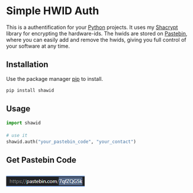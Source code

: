 # Simple HWID Auth

This is a authentification for your [Python](https://www.python.org/) projects. It uses my [Shacrypt](https://github.com/64biit/sha256-encryption) library for encrypting the hardware-ids. The hwids are stored on [Pastebin](https://pastebin.com), where you can easily add and remove the hwids, giving you full control of your software at any time.

## Installation

Use the package manager [pip](https://pip.pypa.io/en/stable/) to install.

```bash
pip install shawid
```

## Usage

```python
import shawid

# use it
shawid.auth("your_pastebin_code", "your_contact")
```

## Get Pastebin Code
![alt](https://raw.githubusercontent.com/64biit/hwid-auth/main/pastebin.png)
---
